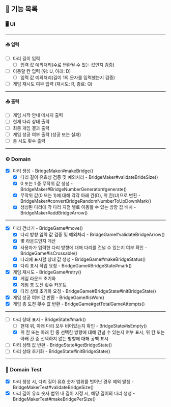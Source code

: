 ## 🔖 기능 목록 

### 🖥 UI
*** 
#### 📥 입력  
- [ ] 다리 길이 입력 
    - [ ] 입력 값 예외처리(수로 변환될 수 있는 값인지 검증)  
- [ ] 이동할 칸 입력 (위: U, 아래: D)
    - [ ] 입력 값 예외처리(길이 1의 문자를 입력했는지 검증)
- [ ] 게임 재시도 여부 입력 (재시도: R, 종료: Q)
***
#### 📤 출력
- [ ] 게임 시작 안내 메시지 출력
- [ ] 현재 다리 상태 출력
- [ ] 최종 게임 결과 출력
- [ ] 게임 성공 여부 출력 (성공 또는 실패)
- [ ] 총 시도 횟수 출력
***

### ⚙️ Domain

- [X] 다리 생성 - BridgeMaker#makeBridge()
    - [X] 다리 길이 유효성 검증 및 예외처리 - BridgeMaker#validateBrideSize()
    - [X] 0 또는 1 중 무작위 값 생성 - BridgeMaker#BridgeNumberGenerator#generate()
    - [X] 무작위 값(0 또는 1)에 대해 각각 아래 칸(D), 위 칸(U)으로 변환 - BridgeMaker#convertBridgeRandomNumberToUpDownMark()
    - [X] 생성된 다리에 각 다리 지점 별로 이동할 수 있는 방향 값 배치 - BridgeMaker#addBridgeArrow()
***
- [X] 다리 건너기 - BridgeGame#move()
    - [X] 다리 방향 입력 값 검증 및 예외처리 - BridgeGame#validateBridgeArrow()
    - [X] 몇 라운드인지 계산
    - [X] 사용자가 입력한 다리 방향에 대해 다리를 건널 수 있는지 여부 확인 - BridgeGame#isCrossable()
    - [X] 다리에 표시할 상태 값 생성 - BridgeGame#makeBridgeStatus()
    - [X] 다리 표시 작업 요청 - BridgeGame#BridgeState#mark()
- [X] 게임 재시도 - BridgeGame#retry()
    - [X] 게임 라운드 초기화 
    - [X] 게임 총 도전 횟수 카운트
    - [X] 다리 상태 초기화 요청 - BridgeGame#BridgeState#initBridgeState()
- [X] 게임 성공 여부 값 반환 - BridgeGame#isWon()
- [X] 게임 총 도전 횟수 값 반환 - BridgeGame#getTotalGameAttempts()
***
- [ ] 다리 상태 표시 - BridgeState#mark()
    - [ ] 현재 위, 아래 다리 모두 비어있는지 확인 - BridgeState#isEmpty()
    - [X] 위 칸 또는 아래 칸 중 선택한 방향에 대해 건널 수 있는지 여부 표시, 위 칸 또는 아래 칸 중 선택하지 않는 방향에 대해 공백 표시
- [ ] 다리 상태 값 반환 - BridgeState#getBridgeState()
- [ ] 다리 상태 초기화 - BridgeState#initBridgeState()
***

### 📝 Domain Test

- [X] 다리 생성 시, 다리 길이 유효 숫자 범위를 벗어난 경우 예외 발생 - BridgeMakerTest#validateBridgeSize()
- [X] 다리 길이 유효 숫자 범위 내 길이 지정 시, 해당 길이의 다리 생성 - BridgeMakerTest#makeBridgePerSize()